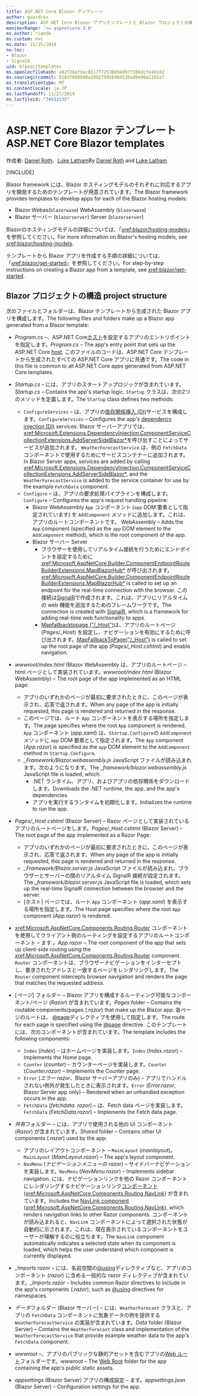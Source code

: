 ```yaml
---
title: ASP.NET Core Blazor テンプレート
author: guardrex
description: ASP.NET Core Blazor アプリテンプレートと Blazor プロジェクトの構造について説明します。
monikerRange: '>= aspnetcore-3.0'
ms.author: riande
ms.custom: mvc
ms.date: 11/25/2019
no-loc:
- Blazor
- SignalR
uid: blazor/templates
ms.openlocfilehash: e82f28afdac8517f72538094d97f28bdcfe46102
ms.sourcegitcommit: 918d7000b48a2892750264b852bad9e96a1165a7
ms.translationtype: MT
ms.contentlocale: ja-JP
ms.lasthandoff: 11/27/2019
ms.locfileid: "74551535"
---
```

# <a name="aspnet-core-opno-locblazor-templates"></a><span data-ttu-id="2cfb0-103">ASP.NET Core Blazor テンプレート</span><span class="sxs-lookup"><span data-stu-id="2cfb0-103">ASP.NET Core Blazor templates</span></span>

<span data-ttu-id="2cfb0-104">作成者: [Daniel Roth](https://github.com/danroth27)、[Luke Latham](https://github.com/guardrex)</span><span class="sxs-lookup"><span data-stu-id="2cfb0-104">By [Daniel Roth](https://github.com/danroth27) and [Luke Latham](https://github.com/guardrex)</span></span>

[!INCLUDE[](~/includes/blazorwasm-preview-notice.md)]

<span data-ttu-id="2cfb0-105">Blazor framework には、Blazor ホスティングモデルのそれぞれに対応するアプリを開発するためのテンプレートが用意されています。</span><span class="sxs-lookup"><span data-stu-id="2cfb0-105">The Blazor framework provides templates to develop apps for each of the Blazor hosting models:</span></span>

* Blazor<span data-ttu-id="2cfb0-106"> Webas(`blazorwasm`)</span><span class="sxs-lookup"><span data-stu-id="2cfb0-106"> WebAssembly (`blazorwasm`)</span></span>
* Blazor<span data-ttu-id="2cfb0-107"> サーバー (`blazorserver`)</span><span class="sxs-lookup"><span data-stu-id="2cfb0-107"> Server (`blazorserver`)</span></span>

<span data-ttu-id="2cfb0-108">Blazorのホスティングモデルの詳細については、「<xref:blazor/hosting-models>」を参照してください。</span><span class="sxs-lookup"><span data-stu-id="2cfb0-108">For more information on Blazor's hosting models, see <xref:blazor/hosting-models>.</span></span>

<span data-ttu-id="2cfb0-109">テンプレートから Blazor アプリを作成する手順の詳細については、「<xref:blazor/get-started>」を参照してください。</span><span class="sxs-lookup"><span data-stu-id="2cfb0-109">For step-by-step instructions on creating a Blazor app from a template, see <xref:blazor/get-started>.</span></span>

## <a name="opno-locblazor-project-structure"></a>Blazor<span data-ttu-id="2cfb0-110"> プロジェクトの構造</span><span class="sxs-lookup"><span data-stu-id="2cfb0-110"> project structure</span></span>

<span data-ttu-id="2cfb0-111">次のファイルとフォルダーは、Blazor テンプレートから生成された Blazor アプリを構成します。</span><span class="sxs-lookup"><span data-stu-id="2cfb0-111">The following files and folders make up a Blazor app generated from a Blazor template:</span></span>

* <span data-ttu-id="2cfb0-112">*Program.cs* &ndash;、ASP.NET Core[ホスト](xref:fundamentals/host/generic-host)を設定するアプリのエントリポイントを指定します。</span><span class="sxs-lookup"><span data-stu-id="2cfb0-112">*Program.cs* &ndash; The app's entry point that sets up the ASP.NET Core [host](xref:fundamentals/host/generic-host).</span></span> <span data-ttu-id="2cfb0-113">このファイルのコードは、ASP.NET Core テンプレートから生成されたすべての ASP.NET Core アプリに共通です。</span><span class="sxs-lookup"><span data-stu-id="2cfb0-113">The code in this file is common to all ASP.NET Core apps generated from ASP.NET Core templates.</span></span>

* <span data-ttu-id="2cfb0-114">*Startup.cs* &ndash; には、アプリのスタートアップロジックが含まれています。</span><span class="sxs-lookup"><span data-stu-id="2cfb0-114">*Startup.cs* &ndash; Contains the app's startup logic.</span></span> <span data-ttu-id="2cfb0-115">`Startup` クラスは、次の2つのメソッドを定義します。</span><span class="sxs-lookup"><span data-stu-id="2cfb0-115">The `Startup` class defines two methods:</span></span>

  * <span data-ttu-id="2cfb0-116">`ConfigureServices` &ndash; は、アプリの[依存関係挿入 (DI)](xref:fundamentals/dependency-injection)サービスを構成します。</span><span class="sxs-lookup"><span data-stu-id="2cfb0-116">`ConfigureServices` &ndash; Configures the app's [dependency injection (DI)](xref:fundamentals/dependency-injection) services.</span></span> <span data-ttu-id="2cfb0-117">Blazor サーバーアプリでは、<xref:Microsoft.Extensions.DependencyInjection.ComponentServiceCollectionExtensions.AddServerSideBlazor*>を呼び出すことによってサービスが追加されます。 `WeatherForecastService` は、例の `FetchData` コンポーネントで使用するためにサービスコンテナーに追加されます。</span><span class="sxs-lookup"><span data-stu-id="2cfb0-117">In Blazor Server apps, services are added by calling <xref:Microsoft.Extensions.DependencyInjection.ComponentServiceCollectionExtensions.AddServerSideBlazor*>, and the `WeatherForecastService` is added to the service container for use by the example `FetchData` component.</span></span>
  * <span data-ttu-id="2cfb0-118">`Configure` &ndash; は、アプリの要求処理パイプラインを構成します。</span><span class="sxs-lookup"><span data-stu-id="2cfb0-118">`Configure` &ndash; Configures the app's request handling pipeline:</span></span>
    * Blazor<span data-ttu-id="2cfb0-119"> WebAssembly `App` コンポーネント (`app` DOM 要素として指定されています) を `AddComponent` メソッドに追加します。これは、アプリのルートコンポーネントです。</span><span class="sxs-lookup"><span data-stu-id="2cfb0-119"> WebAssembly &ndash; Adds the `App` component (specified as the `app` DOM element to the `AddComponent` method), which is the root component of the app.</span></span>
    * Blazor<span data-ttu-id="2cfb0-120"> サーバー</span><span class="sxs-lookup"><span data-stu-id="2cfb0-120"> Server</span></span>
      * <span data-ttu-id="2cfb0-121">ブラウザーを使用してリアルタイム接続を行うためにエンドポイントを設定するために <xref:Microsoft.AspNetCore.Builder.ComponentEndpointRouteBuilderExtensions.MapBlazorHub*> が呼び出されます。</span><span class="sxs-lookup"><span data-stu-id="2cfb0-121"><xref:Microsoft.AspNetCore.Builder.ComponentEndpointRouteBuilderExtensions.MapBlazorHub*> is called to set up an endpoint for the real-time connection with the browser.</span></span> <span data-ttu-id="2cfb0-122">この接続は[SignalR](xref:signalr/introduction)で作成されます。これは、アプリにリアルタイムの web 機能を追加するためのフレームワークです。</span><span class="sxs-lookup"><span data-stu-id="2cfb0-122">The connection is created with [SignalR](xref:signalr/introduction), which is a framework for adding real-time web functionality to apps.</span></span>
      * <span data-ttu-id="2cfb0-123">[Mapfallbacktopage ("/_Host")](xref:Microsoft.AspNetCore.Builder.RazorPagesEndpointRouteBuilderExtensions.MapFallbackToPage*)は、アプリのルートページ (*Pages/_Host*) を設定し、ナビゲーションを有効にするために呼び出されます。</span><span class="sxs-lookup"><span data-stu-id="2cfb0-123">[MapFallbackToPage("/_Host")](xref:Microsoft.AspNetCore.Builder.RazorPagesEndpointRouteBuilderExtensions.MapFallbackToPage*) is called to set up the root page of the app (*Pages/_Host.cshtml*) and enable navigation.</span></span>

* <span data-ttu-id="2cfb0-124">*wwwroot/index.html* (Blazor WebAssembly は、アプリのルートページ &ndash; html ページとして実装されています。</span><span class="sxs-lookup"><span data-stu-id="2cfb0-124">*wwwroot/index.html* (Blazor WebAssembly) &ndash; The root page of the app implemented as an HTML page:</span></span>
  * <span data-ttu-id="2cfb0-125">アプリのいずれかのページが最初に要求されたときに、このページが表示され、応答で返されます。</span><span class="sxs-lookup"><span data-stu-id="2cfb0-125">When any page of the app is initially requested, this page is rendered and returned in the response.</span></span>
  * <span data-ttu-id="2cfb0-126">このページでは、ルート `App` コンポーネントを表示する場所を指定します。</span><span class="sxs-lookup"><span data-stu-id="2cfb0-126">The page specifies where the root `App` component is rendered.</span></span> <span data-ttu-id="2cfb0-127">`App` コンポーネント (*app.xaml*) は、`Startup.Configure`の `AddComponent` メソッドに `app` DOM 要素として指定されます。</span><span class="sxs-lookup"><span data-stu-id="2cfb0-127">The `App` component (*App.razor*) is specified as the `app` DOM element to the `AddComponent` method in `Startup.Configure`.</span></span>
  * <span data-ttu-id="2cfb0-128">*_Framework/Blazor.webassembly.js* JavaScript ファイルが読み込まれます。次のようになります。</span><span class="sxs-lookup"><span data-stu-id="2cfb0-128">The *_framework/blazor.webassembly.js* JavaScript file is loaded, which:</span></span>
    * <span data-ttu-id="2cfb0-129">.NET ランタイム、アプリ、およびアプリの依存関係をダウンロードします。</span><span class="sxs-lookup"><span data-stu-id="2cfb0-129">Downloads the .NET runtime, the app, and the app's dependencies.</span></span>
    * <span data-ttu-id="2cfb0-130">アプリを実行するランタイムを初期化します。</span><span class="sxs-lookup"><span data-stu-id="2cfb0-130">Initializes the runtime to run the app.</span></span>

* <span data-ttu-id="2cfb0-131">*Pages/_Host cshtml* (Blazor Server) &ndash; Razor ページとして実装されているアプリのルートページをします。</span><span class="sxs-lookup"><span data-stu-id="2cfb0-131">*Pages/_Host.cshtml* (Blazor Server) &ndash; The root page of the app implemented as a Razor Page:</span></span>
  * <span data-ttu-id="2cfb0-132">アプリのいずれかのページが最初に要求されたときに、このページが表示され、応答で返されます。</span><span class="sxs-lookup"><span data-stu-id="2cfb0-132">When any page of the app is initially requested, this page is rendered and returned in the response.</span></span>
  * <span data-ttu-id="2cfb0-133">*_Framework/Blazor.server.js* JavaScript ファイルが読み込まれ、ブラウザーとサーバーの間のリアルタイム SignalR 接続が設定されます。</span><span class="sxs-lookup"><span data-stu-id="2cfb0-133">The *_framework/blazor.server.js* JavaScript file is loaded, which sets up the real-time SignalR connection between the browser and the server.</span></span>
  * <span data-ttu-id="2cfb0-134">[ホスト] ページでは、ルート `App` コンポーネント (*app.xaml*) を表示する場所を指定します。</span><span class="sxs-lookup"><span data-stu-id="2cfb0-134">The Host page specifies where the root `App` component (*App.razor*) is rendered.</span></span>

* <span data-ttu-id="2cfb0-135"><xref:Microsoft.AspNetCore.Components.Routing.Router> コンポーネントを使用してクライアント側のルーティングを設定するアプリのルートコンポーネント &ndash; ます *。*</span><span class="sxs-lookup"><span data-stu-id="2cfb0-135">*App.razor* &ndash; The root component of the app that sets up client-side routing using the <xref:Microsoft.AspNetCore.Components.Routing.Router> component.</span></span> <span data-ttu-id="2cfb0-136">`Router` コンポーネントは、ブラウザーナビゲーションをインターセプトし、要求されたアドレスと一致するページをレンダリングします。</span><span class="sxs-lookup"><span data-stu-id="2cfb0-136">The `Router` component intercepts browser navigation and renders the page that matches the requested address.</span></span>

* <span data-ttu-id="2cfb0-137">[*ページ*] フォルダー &ndash; Blazor アプリを構成するルーティング可能なコンポーネント/ページ (*Razor*) が含まれています。</span><span class="sxs-lookup"><span data-stu-id="2cfb0-137">*Pages* folder &ndash; Contains the routable components/pages (*.razor*) that make up the Blazor app.</span></span> <span data-ttu-id="2cfb0-138">各ページのルートは、 [@page](xref:mvc/views/razor#page)ディレクティブを使用して指定します。</span><span class="sxs-lookup"><span data-stu-id="2cfb0-138">The route for each page is specified using the [@page](xref:mvc/views/razor#page) directive.</span></span> <span data-ttu-id="2cfb0-139">このテンプレートには、次のコンポーネントが含まれています。</span><span class="sxs-lookup"><span data-stu-id="2cfb0-139">The template includes the following components:</span></span>
  * <span data-ttu-id="2cfb0-140">`Index` (*Index*) &ndash; はホームページを実装します。</span><span class="sxs-lookup"><span data-stu-id="2cfb0-140">`Index` (*Index.razor*) &ndash; Implements the Home page.</span></span>
  * <span data-ttu-id="2cfb0-141">`Counter` (*counter*) &ndash; カウンターページを実装します。</span><span class="sxs-lookup"><span data-stu-id="2cfb0-141">`Counter` (*Counter.razor*) &ndash; Implements the Counter page.</span></span>
  * <span data-ttu-id="2cfb0-142">`Error` (*エラー razor*、Blazor サーバーアプリのみ) &ndash; アプリでハンドルされない例外が発生したときに表示されます。</span><span class="sxs-lookup"><span data-stu-id="2cfb0-142">`Error` (*Error.razor*, Blazor Server app only) &ndash; Rendered when an unhandled exception occurs in the app.</span></span>
  * <span data-ttu-id="2cfb0-143">`FetchData` (*fetchdata. razor*) &ndash; は、Fetch data ページを実装します。</span><span class="sxs-lookup"><span data-stu-id="2cfb0-143">`FetchData` (*FetchData.razor*) &ndash; Implements the Fetch data page.</span></span>

* <span data-ttu-id="2cfb0-144">*共有*フォルダー &ndash; には、アプリで使用される他の UI コンポーネント (*Razor*) が含まれています。</span><span class="sxs-lookup"><span data-stu-id="2cfb0-144">*Shared* folder &ndash; Contains other UI components (*.razor*) used by the app:</span></span>
  * <span data-ttu-id="2cfb0-145">アプリのレイアウトコンポーネント &ndash; `MainLayout` (*mainlayout*)。</span><span class="sxs-lookup"><span data-stu-id="2cfb0-145">`MainLayout` (*MainLayout.razor*) &ndash; The app's layout component.</span></span>
  * <span data-ttu-id="2cfb0-146">`NavMenu` (*ナビゲーションメニューの razor*) &ndash; サイドバーナビゲーションを実装します。</span><span class="sxs-lookup"><span data-stu-id="2cfb0-146">`NavMenu` (*NavMenu.razor*) &ndash; Implements sidebar navigation.</span></span> <span data-ttu-id="2cfb0-147">には、ナビゲーションリンクを他の Razor コンポーネントにレンダリングするナビゲーションリンク[コンポーネント](xref:blazor/routing#navlink-component)(<xref:Microsoft.AspNetCore.Components.Routing.NavLink>) が含まれています。</span><span class="sxs-lookup"><span data-stu-id="2cfb0-147">Includes the [NavLink component](xref:blazor/routing#navlink-component) (<xref:Microsoft.AspNetCore.Components.Routing.NavLink>), which renders navigation links to other Razor components.</span></span> <span data-ttu-id="2cfb0-148">コンポーネントが読み込まれると、`NavLink` コンポーネントによって選択された状態が自動的に示されます。これは、現在表示されているコンポーネントをユーザーが理解するのに役立ちます。</span><span class="sxs-lookup"><span data-stu-id="2cfb0-148">The `NavLink` component automatically indicates a selected state when its component is loaded, which helps the user understand which component is currently displayed.</span></span>

* <span data-ttu-id="2cfb0-149">*_Imports razor* &ndash; には、名前空間の[@using](xref:mvc/views/razor#using)ディレクティブなど、アプリのコンポーネント (*razor*) に含める一般的な razor ディレクティブが含まれています。</span><span class="sxs-lookup"><span data-stu-id="2cfb0-149">*_Imports.razor* &ndash; Includes common Razor directives to include in the app's components (*.razor*), such as [@using](xref:mvc/views/razor#using) directives for namespaces.</span></span>

* <span data-ttu-id="2cfb0-150">*データ*フォルダー (Blazor サーバー) &ndash; には、`WeatherForecast` クラスと、アプリの `FetchData` コンポーネントに気象データの例を提供する `WeatherForecastService` の実装が含まれています。</span><span class="sxs-lookup"><span data-stu-id="2cfb0-150">*Data* folder (Blazor Server) &ndash; Contains the `WeatherForecast` class and implementation of the `WeatherForecastService` that provide example weather data to the app's `FetchData` component.</span></span>

* <span data-ttu-id="2cfb0-151">*wwwroot* &ndash;、アプリのパブリックな静的アセットを含むアプリの[Web ルート](xref:fundamentals/index#web-root)フォルダーです。</span><span class="sxs-lookup"><span data-stu-id="2cfb0-151">*wwwroot* &ndash; The [Web Root](xref:fundamentals/index#web-root) folder for the app containing the app's public static assets.</span></span>

* <span data-ttu-id="2cfb0-152">*appsettings* (Blazor Server) アプリの構成設定 &ndash; ます。</span><span class="sxs-lookup"><span data-stu-id="2cfb0-152">*appsettings.json* (Blazor Server) &ndash; Configuration settings for the app.</span></span>
